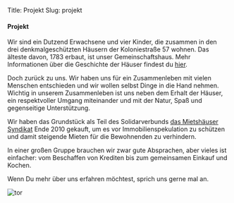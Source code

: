 Title: Projekt
Slug: projekt

#### Projekt

Wir sind ein Dutzend Erwachsene und vier Kinder, die zusammen in den drei denkmalgeschützten Häusern der Koloniestraße 57 wohnen. Das älteste davon, 1783 erbaut, ist unser Gemeinschaftshaus. Mehr Informationen über die Geschichte der Häuser findest du <a href="/denkmal">hier</a>.

Doch zurück zu uns. Wir haben uns für ein Zusammenleben mit vielen Menschen entschieden und wir wollen selbst Dinge in die Hand nehmen. Wichtig in unserem Zusammenleben ist uns neben dem Erhalt der Häuser, ein respektvoller Umgang miteinander und mit der Natur, Spaß und gegenseitige Unterstützung.

Wir haben das Grundstück als Teil des Solidarverbunds <a href="http://www.syndikat.org/" target="_blank">das Mietshäuser Syndikat</a> Ende 2010 gekauft, um es vor Immobilienspekulation zu schützen und damit steigende Mieten für die Bewohnenden zu verhindern.

In einer großen Gruppe brauchen wir zwar gute Absprachen, aber vieles ist einfacher: vom Beschaffen von Krediten bis zum gemeinsamen Einkauf und Kochen.

Wenn Du mehr über uns erfahren möchtest, sprich uns gerne mal an.

<img src="/images/tor.png" alt="tor"/>

